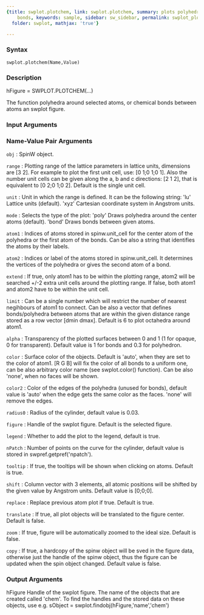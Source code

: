 ```yaml
---
{title: swplot.plotchem, link: swplot.plotchem, summary: plots polyhedra or chemical
    bonds, keywords: sample, sidebar: sw_sidebar, permalink: swplot_plotchem.html,
  folder: swplot, mathjax: 'true'}

---
```


### Syntax

`swplot.plotchem(Name,Value)`

### Description

hFigure = SWPLOT.PLOTCHEM(...)
 
The function polyhedra around selected  atoms, or chemical bonds between
atoms an swplot figure.
 

### Input Arguments

### Name-Value Pair Arguments

`obj`
: SpinW object.

`range`
: Plotting range of the lattice parameters in lattice units,
  dimensions are [3 2]. For example to plot the first unit cell,
  use: [0 1;0 1;0 1]. Also the number unit cells can be given
  along the a, b and c directions: [2 1 2], that is equivalent to
  [0 2;0 1;0 2]. Default is the single unit cell.

`unit`
: Unit in which the range is defined. It can be the following
  string:
      'lu'        Lattice units (default).
      'xyz'       Cartesian coordinate system in Angstrom units.

`mode`
: Selects the type of the plot:
      'poly'      Draws polyhedra around the center atoms
                  (default).
      'bond'      Draws bonds between given atoms.

`atom1`
: Indices of atoms stored in spinw.unit_cell for the center atom
  of the polyhedra or the first atom of the bonds. Can be also a
  string that identifies the atoms by their labels.

`atom2`
: Indices or label of the atoms stored in spinw.unit_cell. It
  determines the vertices of the polyhedra or gives the second
  atom of a bond.

`extend`
: If true, only atom1 has to be within the plotting range, atom2
  will be searched +/-2 extra unit cells around the plotting
  range. If false, both atom1 and atom2 have to be within the
  unit cell.

`limit`
: Can be a single number which will restrict the number of
  nearest negihbours of atom1 to connect. Can be also a vector
  that defines bonds/polyhedra between atoms that are within the
  given distance range stored as a row vector [dmin dmax].
  Default is 6 to plot octahedra around atom1.

`alpha`
: Transparency of the plotted surfaces between 0 and 1 (1 for
  opaque, 0 for transparent). Default value is 1 for bonds and
  0.3 for polyhedron.

`color`
: Surface color of the objects. Default is 'auto', when they are
  set to the color of atom1. [R G B] will fix the color of all
  bonds to a uniform one, can be also arbitrary color name (see
  swplot.color() function). Can be also 'none', when no faces
  will be shown.

`color2`
: Color of the edges of the polyhedra (unused for bonds), default
  value is 'auto' when the edge gets the same color as the faces.
  'none' will remove the edges.

`radius0`
: Radius of the cylinder, default value is 0.03.

`figure`
: Handle of the swplot figure. Default is the selected figure.

`legend`
: Whether to add the plot to the legend, default is true.

`nPatch`
: Number of points on the curve for the cylinder, default
  value is stored in swpref.getpref('npatch').

`tooltip`
: If true, the tooltips will be shown when clicking on atoms.
  Default is true.

`shift`
: Column vector with 3 elements, all atomic positions will be
  shifted by the given value by Angstrom units. Default value is
  [0;0;0].

`replace`
: Replace previous atom plot if true. Default is true.

`translate`
: If true, all plot objects will be translated to the figure
  center. Default is false.

`zoom`
: If true, figure will be automatically zoomed to the ideal size.
  Default is false.

`copy`
: If true, a hardcopy of the spinw object will be sved in the
  figure data, otherwise just the handle of the spinw object, 
  thus the figure can be updated when the spin object changed.
  Default value is false. 

### Output Arguments

hFigure           Handle of the swplot figure.
The name of the objects that are created called 'chem'. To find the
handles and the stored data on these objects, use e.g.
  sObject = swplot.findobj(hFigure,'name','chem')

